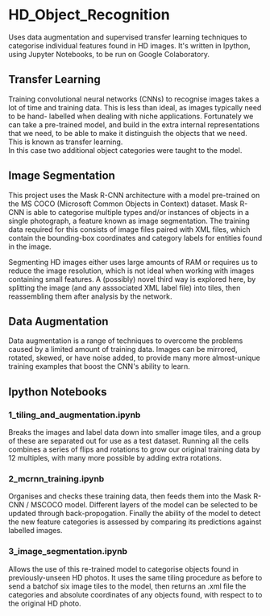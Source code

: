 # HD_Object_Recognition 

Uses data augmentation and supervised transfer learning techniques
to categorise individual features found in HD images.  It's written in Ipython, using
Jupyter Notebooks, to be run on Google Colaboratory.

## Transfer Learning

Training convolutional neural networks (CNNs) to recognise images takes a lot of time
and training data.  This is less than ideal, as images typically need to be hand-
labelled when dealing with niche applications.  Fortunately we can take a pre-trained
model, and build in the extra internal representations that we need, to be able to 
make it distinguish the objects that we need.  This is known as transfer learning.  
In this case two additional object categories were taught to the model.

## Image Segmentation

This project uses the Mask R-CNN architecture with a model pre-trained on the MS COCO 
(Microsoft Common Objects in Context) dataset.  Mask R-CNN is able to categorise 
multiple types and/or instances of objects in a single photograph, a feature known
as image segmentation.  The training data required for this consists of image files 
paired with XML files, which contain the bounding-box coordinates and category labels 
for entities found in the image.

Segmenting HD images either uses large amounts of RAM or requires us to reduce the 
image resolution, which is not ideal when working with images containing small 
features.  A (possibly) novel third way is explored here, by splitting the image 
(and any asssociated XML label file) into tiles, then reassembling them after 
analysis by the network.

## Data Augmentation

Data augmentation is a range of techniques to overcome the problems caused by a 
limited amount of training data.  Images can be mirrored, rotated, skewed, or have 
noise added, to provide many more almost-unique training examples that boost the
CNN's ability to learn.  

## Ipython Notebooks

### 1_tiling_and_augmentation.ipynb  

Breaks the images and label data down into smaller 
image tiles, and a group of these are separated out for use as a test dataset.
Running all the cells combines a series of flips and rotations to grow our original
training data by 12 multiples, with many more possible by adding extra rotations.  

### 2_mcrnn_training.ipynb  

Organises and checks these training data, then feeds them into the 
Mask R-CNN / MSCOCO model.  Different layers of the model can be selected to be 
updated through back-propogation.  Finally the ability of the model to detect the 
new feature categories is assessed by comparing its predictions against labelled
images.

### 3_image_segmentation.ipynb  

Allows the use of this re-trained model to categorise objects found
in previously-unseen HD photos.  It uses the same tiling procedure as before to 
send a batchof six image tiles to the model, then returns an .xml file the categories 
and absolute coordinates of any objects found, with respect to to the original HD photo.




